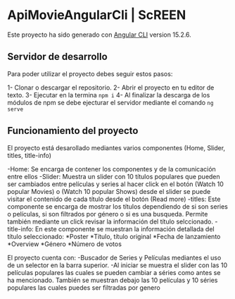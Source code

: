# ApiMovieAngularCli | ScREEN

Este proyecto ha sido generado con [Angular CLI](https://github.com/angular/angular-cli) version 15.2.6.

## Servidor de desarrollo

Para poder utilizar el proyecto debes seguir estos pasos:

1- Clonar o descargar el repositorio.
2- Abrir el proyecto en tu editor de texto.
3- Ejecutar en la termina `npm i`
4- Al finalizar la descarga de los módulos de npm se debe ejecturar el servidor mediante el comando `ng serve`

## Funcionamiento del proyecto

El proyecto está desarollado mediantes varios componentes (Home, Slider, titles, title-info)

-Home: Se encarga de contener los componentes y de la comunicación entre ellos
-Slider: Muestra un slider con 10 títulos populares que pueden ser cambiados entre películas y series al hacer click en el botón (Watch 10 popular Movies) o (Watch 10 popular Shows) desde el slider se puede visitar el contenido de cada título desde el botón (Read more)
-titles: Este componente se encarga de mostrar los títulos dependiendo de si son series o películas, si son filtrados por género o si es una busqueda. Permite también mediante un click revisar la información del título selccionado.
-title-info: En este componente se muestran la información detallada del título seleccionado:
  *Poster
  *Título, título original
  *Fecha de lanzamiento
  *Overview
  *Género
  *Número de votos

El proyecto cuenta con:
-Buscador de Series y Películas mediantes el uso de un selector en la barra superior.
-Al iniciar se muestra el slider con las 10 películas populares las cuales se pueden cambiar a séries como antes se ha mencionado. También se muestran debajo las 10 películas y 10 séries populares las cuales puedes ser filtradas por genero


